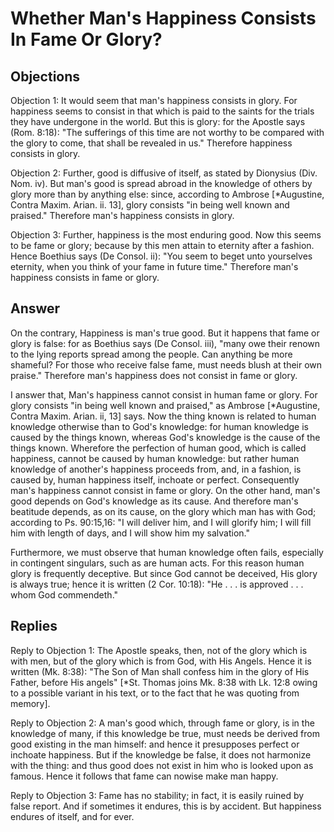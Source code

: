 # Whether Man's Happiness Consists In Fame Or Glory?

## Objections

Objection 1: It would seem that man's happiness consists in glory. For happiness seems to consist in that which is paid to the saints for the trials they have undergone in the world. But this is glory: for the Apostle says (Rom. 8:18): "The sufferings of this time are not worthy to be compared with the glory to come, that shall be revealed in us." Therefore happiness consists in glory.

Objection 2: Further, good is diffusive of itself, as stated by Dionysius (Div. Nom. iv). But man's good is spread abroad in the knowledge of others by glory more than by anything else: since, according to Ambrose [*Augustine, Contra Maxim. Arian. ii. 13], glory consists "in being well known and praised." Therefore man's happiness consists in glory.

Objection 3: Further, happiness is the most enduring good. Now this seems to be fame or glory; because by this men attain to eternity after a fashion. Hence Boethius says (De Consol. ii): "You seem to beget unto yourselves eternity, when you think of your fame in future time." Therefore man's happiness consists in fame or glory.

## Answer

On the contrary, Happiness is man's true good. But it happens that fame or glory is false: for as Boethius says (De Consol. iii), "many owe their renown to the lying reports spread among the people. Can anything be more shameful? For those who receive false fame, must needs blush at their own praise." Therefore man's happiness does not consist in fame or glory.

I answer that, Man's happiness cannot consist in human fame or glory. For glory consists "in being well known and praised," as Ambrose [*Augustine, Contra Maxim. Arian. ii, 13] says. Now the thing known is related to human knowledge otherwise than to God's knowledge: for human knowledge is caused by the things known, whereas God's knowledge is the cause of the things known. Wherefore the perfection of human good, which is called happiness, cannot be caused by human knowledge: but rather human knowledge of another's happiness proceeds from, and, in a fashion, is caused by, human happiness itself, inchoate or perfect. Consequently man's happiness cannot consist in fame or glory. On the other hand, man's good depends on God's knowledge as its cause. And therefore man's beatitude depends, as on its cause, on the glory which man has with God; according to Ps. 90:15,16: "I will deliver him, and I will glorify him; I will fill him with length of days, and I will show him my salvation."

Furthermore, we must observe that human knowledge often fails, especially in contingent singulars, such as are human acts. For this reason human glory is frequently deceptive. But since God cannot be deceived, His glory is always true; hence it is written (2 Cor. 10:18): "He . . . is approved . . . whom God commendeth."

## Replies

Reply to Objection 1: The Apostle speaks, then, not of the glory which is with men, but of the glory which is from God, with His Angels. Hence it is written (Mk. 8:38): "The Son of Man shall confess him in the glory of His Father, before His angels" [*St. Thomas joins Mk. 8:38 with Lk. 12:8 owing to a possible variant in his text, or to the fact that he was quoting from memory].

Reply to Objection 2: A man's good which, through fame or glory, is in the knowledge of many, if this knowledge be true, must needs be derived from good existing in the man himself: and hence it presupposes perfect or inchoate happiness. But if the knowledge be false, it does not harmonize with the thing: and thus good does not exist in him who is looked upon as famous. Hence it follows that fame can nowise make man happy.

Reply to Objection 3: Fame has no stability; in fact, it is easily ruined by false report. And if sometimes it endures, this is by accident. But happiness endures of itself, and for ever.
